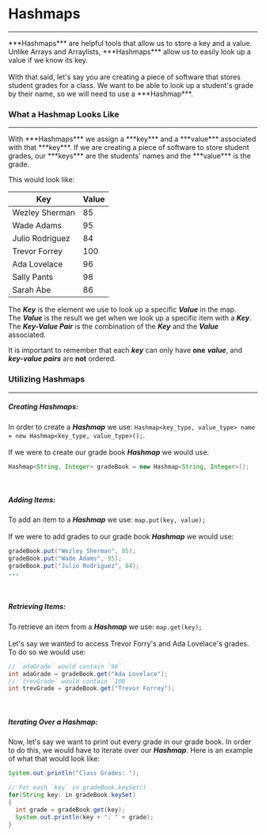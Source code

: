 # Hashmaps
<hr>
***Hashmaps*** are helpful tools that allow us to store a key and a value. Unlike Arrays and Arraylists, ***Hashmaps*** allow us to easily look up a value if we know its key. 
<br>
<br>
With that said, let's say you are creating a piece of software that stores student grades for a class. We want to be able to look up a student's grade by their name, so we will need to use a ***Hashmap***.

### What a Hashmap Looks Like
<hr>
With ***Hashmaps*** we assign a ***key*** and a ***value*** associated with that ***key***. If we are creating a piece of software to store student grades, our ***keys*** are the students' names and the ***value*** is the grade. 

This would look like:

| Key | Value |
| --- | --- |
| Wezley Sherman | 85 |
| Wade Adams | 95 |
| Julio Rodriguez | 84 |
| Trevor Forrey | 100 |
| Ada Lovelace | 96 |
| Sally Pants | 98 |
| Sarah Abe | 86 |

The ***Key*** is the element we use to look up a specific ***Value*** in the map.
<br>
The ***Value*** is the result we get when we look up a specific item with a ***Key***. 
<br>
The ***Key-Value Pair*** is the combination of the ***Key*** and the ***Value*** associated.
<br>

It is important to remember that each ***key*** can only have **one** ***value***, and ***key-value pairs*** are **not** ordered.

### Utilizing Hashmaps
<hr>

##### Creating Hashmaps:

In order to create a ***Hashmap*** we use: `Hashmap<key_type, value_type> name = new Hashmap<key_type, value_type>();`. 
<br>
<br>
If we were to create our grade book ***Hashmap*** we would use: 
```Java
Hashmap<String, Integer> gradeBook = new Hashmap<String, Integer>();
```
<br>

##### Adding Items:

To add an item to a ***Hashmap*** we use: `map.put(key, value);`
<br>
<br>
If we were to add grades to our grade book ***Hashmap*** we would use:
```Java
gradeBook.put("Wezley Sherman", 85);
gradeBook.put("Wade Adams", 95);
gradeBook.put("Julio Rodriguez", 84);
...
```
<br>

##### Retrieving Items:

To retrieve an item from a ***Hashmap*** we use: `map.get(key);`
<br>
<br>
Let's say we wanted to access Trevor Forry's and Ada Lovelace's grades. To do so we would use:
```Java
// `adaGrade` would contain `96`
int adaGrade = gradeBook.get("Ada Lovelace");
// `trevGrade` would contain `100`
int trevGrade = gradeBook.get("Trevor Forrey");
```
<br>

##### Iterating Over a Hashmap:

Now, let's say we want to print out every grade in our grade book. In order to do this, we would have to iterate over our ***Hashmap***. Here is an example of what that would look like:

```Java
System.out.println("Class Grades: ");

// For each `key` in gradeBook.keySet()
for(String key: in gradeBook.keySet) 
{
  int grade = gradeBook.get(key);
  System.out.println(key + ": " + grade);
}
```

